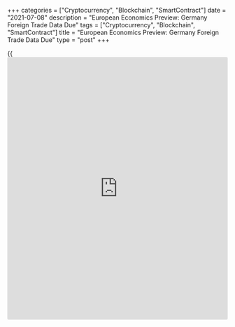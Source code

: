 +++
categories = ["Cryptocurrency", "Blockchain", "SmartContract"]
date = "2021-07-08"
description = "European Economics Preview: Germany Foreign Trade Data Due"
tags = ["Cryptocurrency", "Blockchain", "SmartContract"]
title = "European Economics Preview: Germany Foreign Trade Data Due"
type = "post"
+++

{{<iframe id="large-banner" src="https://www.bounty.group/#slide=8.0" width="100%" height="600" scrolling="no" style="border: 0px solid rgb(216, 221, 230); border-radius: 3px;">}}

Foreign trade data from Germany is due on Thursday, headlining a light
day for the European economic [news](https://www.letsplayfx.com/blog/forex-news-website/).

At 1.45 am ET, Swiss unemployment data is due. The jobless rate is seen
at seasonally adjusted 2.9 percent in June versus 3.0 percent in May.  
  
At 2.00 am ET, Destatis is slated to issue Germany's external trade
data. Exports are forecast to climb 0.6 percent on month and imports to
grow 0.4 percent in May.

At 3.00 am ET, the Czech Statistical Office is scheduled to issue the
retail sales data for May. In the meantime, consumer price data is due
from Hungary.

At 7.00 am ET, Poland's central bank announces its monetary [policy](https://www.fintechee.com/policy/)
decision. The bank is expected to hold its key rate at 0.1 percent.

At 7.30 am ET, the European Central Bank is set to release the account
of the monetary [policy](https://www.fintechee.com/policy/) meeting of the governing council held on June 9
and 10.

For comments and feedback [contact](https://www.playgroundfx.com/contact/): editorial@rtt[news](https://www.letsplayfx.com/blog/forex-news-website/).com

[Economic News][1]

 **What parts of the world are seeing the best (and worst) economic
performances lately? Click[here][2] to check out our [Econ Scorecard][2]
and find out! See up-to-the-moment [ranking](https://www.playgroundfx.com/blog/crypto-exchange-ranking/)s for the best and worst
performers in [GDP][3], [unemployment rate][4], [inflation][5] and much
more.**

   1. www.rtt[news](https://www.letsplayfx.com/blog/forex-news-website/).com/Content/EconomicNews.aspx
   2. www.rtt[news](https://www.letsplayfx.com/blog/forex-news-website/).com/economic-scorecard/world-rank/unemployment-rate/highest-performance.aspx
   3. www.rtt[news](https://www.letsplayfx.com/blog/forex-news-website/).com/economic-scorecard/world-rank/GDP/highest-performance.aspx
   4. www.rtt[news](https://www.letsplayfx.com/blog/forex-news-website/).com/economic-scorecard/world-rank/unemployment-rate/lowest-performance.aspx
   5. www.rtt[news](https://www.letsplayfx.com/blog/forex-news-website/).com/economic-scorecard/world-rank/CPI/highest-performance.aspx